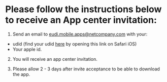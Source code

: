 # Please follow the instructions below to receive an App center invitation:

1. Send an email to eudi.mobile.apps@netcompany.com with your:
- udid (find your udid [here](https://udid.tech) by opening this link on Safari iOS)
- Your apple id.

2. You will receive an app center invitation.

3. Please allow 2 - 3 days after invite acceptance to be able to download the app.